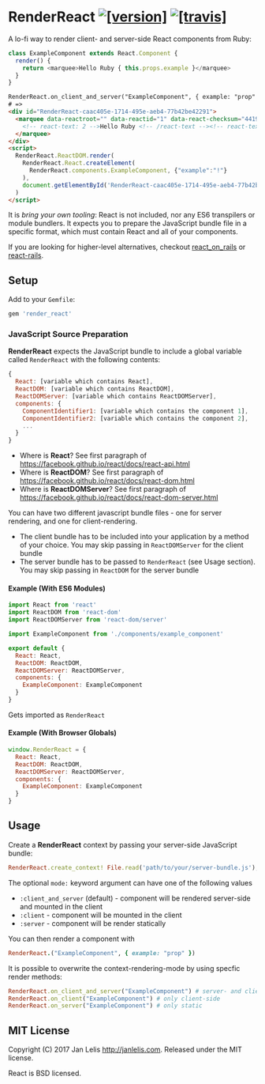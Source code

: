 # RenderReact [![[version]](https://badge.fury.io/rb/render_react.svg)](http://badge.fury.io/rb/render_react)  [![[travis]](https://travis-ci.org/janlelis/render_react.svg)](https://travis-ci.org/janlelis/render_react)

A lo-fi way to render client- and server-side React components from Ruby:

```js
class ExampleComponent extends React.Component {
  render() {
    return <marquee>Hello Ruby { this.props.example }</marquee>
  }
}
```

```html
RenderReact.on_client_and_server("ExampleComponent", { example: "prop" })
# =>
<div id="RenderReact-caac405e-1714-495e-aeb4-77b42be42291">
  <marquee data-reactroot="" data-reactid="1" data-react-checksum="441921122">
    <!-- react-text: 2 -->Hello Ruby <!-- /react-text --><!-- react-text: 3 -->!<!-- /react-text -->
  </marquee>
</div>
<script>
  RenderReact.ReactDOM.render(
    RenderReact.React.createElement(
      RenderReact.components.ExampleComponent, {"example":"!"}
    ),
    document.getElementById('RenderReact-caac405e-1714-495e-aeb4-77b42be42291')
  )
</script>
```

It is *bring your own tooling*: React is not included, nor any ES6 transpilers or module bundlers. It expects you to prepare the JavaScript bundle file in a specific format, which must contain React and all of your components.

If you are looking for higher-level alternatives, checkout [react_on_rails](https://github.com/shakacode/react_on_rails) or [react-rails](https://github.com/reactjs/react-rails).

## Setup

Add to your `Gemfile`:

```ruby
gem 'render_react'
```

### JavaScript Source Preparation

**RenderReact** expects the JavaScript bundle to include a global variable called `RenderReact` with the following contents:

```javascript
{
  React: [variable which contains React],
  ReactDOM: [variable which contains ReactDOM],
  ReactDOMServer: [variable which contains ReactDOMServer],
  components: {
    ComponentIdentifier1: [variable which contains the component 1],
    ComponentIdentifier2: [variable which contains the component 2],
    ...
  }
}
```

- Where is **React**? See first paragraph of https://facebook.github.io/react/docs/react-api.html
- Where is **ReactDOM**? See first paragraph of https://facebook.github.io/react/docs/react-dom.html
- Where is **ReactDOMServer**? See first paragraph of https://facebook.github.io/react/docs/react-dom-server.html

You can have two different javascript bundle files - one for server rendering, and one for client-rendering.

- The client bundle has to be included into your application by a method of your choice. You may skip passing in `ReactDOMServer` for the client bundle
- The server bundle has to be passed to `RenderReact` (see Usage section). You may skip passing in `ReactDOM` for the server bundle

#### Example (With ES6 Modules)

```javascript
import React from 'react'
import ReactDOM from 'react-dom'
import ReactDOMServer from 'react-dom/server'

import ExampleComponent from './components/example_component'

export default {
  React: React,
  ReactDOM: ReactDOM,
  ReactDOMServer: ReactDOMServer,
  components: {
    ExampleComponent: ExampleComponent
  }
}
```

Gets imported as `RenderReact`

#### Example (With  Browser Globals)

```javascript
window.RenderReact = {
  React: React,
  ReactDOM: ReactDOM,
  ReactDOMServer: ReactDOMServer,
  components: {
    ExampleComponent: ExampleComponent
  }
}
```

## Usage

Create a **RenderReact** context by passing your server-side JavaScript bundle:

```ruby
RenderReact.create_context! File.read('path/to/your/server-bundle.js'), mode: :client_and_server
```

The optional `mode:` keyword argument can have one of the following values

- `:client_and_server` (default) - component will be rendered server-side and mounted in the client
- `:client` - component will be mounted in the client
- `:server` - component will be render statically

You can then render a component with

```ruby
RenderReact.("ExampleComponent", { example: "prop" })
```

It is possible to overwrite the context-rendering-mode by using specfic render methods:

```ruby
RenderReact.on_client_and_server("ExampleComponent") # server- and client-side
RenderReact.on_client("ExampleComponent") # only client-side
RenderReact.on_server("ExampleComponent") # only static
```

## MIT License

Copyright (C) 2017 Jan Lelis <http://janlelis.com>. Released under the MIT license.

React is BSD licensed.
